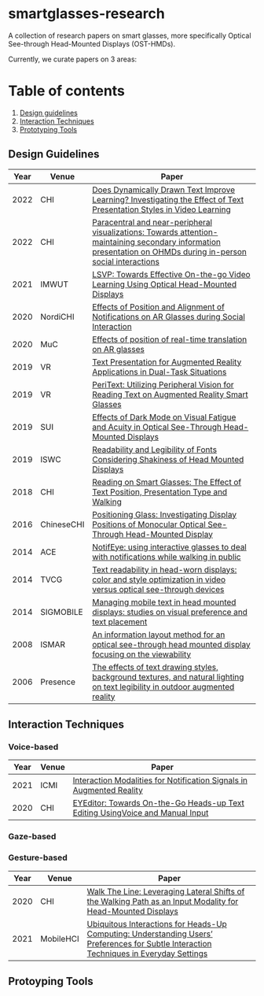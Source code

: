 # smartglasses-research
A collection of research papers on smart glasses, more specifically Optical See-through Head-Mounted Displays (OST-HMDs). 

Currently, we curate papers on 3 areas:

# Table of contents
1. [Design guidelines](#design)
2. [Interaction Techniques](#interaction)
3. [Prototyping Tools](#prototype)

## Design Guidelines <a name="design"></a>

| Year | Venue | Paper                                                                                                                                                            |
|------|-------|------------------------------------------------------------------------------------------------------------------------------------------------------------------|
| 2022 | CHI   | [Does Dynamically Drawn Text Improve Learning? Investigating the Effect of Text Presentation Styles in Video Learning](https://doi.org/10.1145/3491102.3517499)  |
| 2022 | CHI   | [Paracentral and near-peripheral visualizations: Towards attention-maintaining secondary information presentation on OHMDs during in-person social interactions](https://doi.org/10.1145/3491102.3502127)  |
| 2021 | IMWUT | [LSVP: Towards Effective On-the-go Video Learning Using Optical Head-Mounted Displays](https://doi.org/10.1145/3448118)                                          |
| 2020 | NordiCHI   | [Effects of Position and Alignment of Notifications on AR Glasses during Social Interaction](https://doi.org/10.1145/3419249.3420095)                       |
| 2020 | MuC   		| [Effects of position of real-time translation on AR glasses](https://doi.org/10.1145/3404983.3405523)                       |
| 2019 | VR   		| [Text Presentation for Augmented Reality Applications in Dual-Task Situations](https://doi.org/10.1109/VR.2019.8797992)                             |
| 2019 | VR   		| [PeriText: Utilizing Peripheral Vision for Reading Text on Augmented Reality Smart Glasses](https://doi.org/10.1109/VR.2019.8798065)                             |
| 2019 | SUI   		| [Effects of Dark Mode on Visual Fatigue and Acuity in Optical See-Through Head-Mounted Displays](https://doi.org/10.1145/3357251.3357584)                             |
| 2019 | ISWC   	| [Readability and Legibility of Fonts Considering Shakiness of Head Mounted Displays](https://doi.org/10.1145/3341163.3347748)                             |
| 2018 | CHI   		| [Reading on Smart Glasses: The Effect of Text Position, Presentation Type and Walking](https://doi.org/10.1145/3173574.3173619)                             |
| 2016 | ChineseCHI | [Positioning Glass: Investigating Display Positions of Monocular Optical See-Through Head-Mounted Display](https://doi.org/10.1145/2948708.2948713)          |
| 2014 | ACE 		| [NotifEye: using interactive glasses to deal with notifications while walking in public](https://doi.org/10.1145/2663806.2663824)    |
| 2014 | TVCG 		| [Text readability in head-worn displays: color and style optimization in video versus optical see-through devices](https://doi.org/10.1109/TVCG.2013.86)    |
| 2014 | SIGMOBILE 	| [Managing mobile text in head mounted displays: studies on visual preference and text placement](https://doi.org/10.1145/2636242.2636246)    |
| 2008 | ISMAR 		| [An information layout method for an optical see-through head mounted display focusing on the viewability](https://doi.org/10.1109/ISMAR.2008.4637340)    |
| 2006 | Presence   | [The effects of text drawing styles, background textures, and natural lighting on text legibility in outdoor augmented reality](https://doi.org/10.1162/pres.2006.15.1.16)          |

## Interaction Techniques <a name="interaction"></a>

### Voice-based 

| Year | Venue | Paper                                                                                                                                                            |
|------|-------|------------------------------------------------------------------------------------------------------------------------------------------------------------------|
| 2021 | ICMI  | [Interaction Modalities for Notification Signals in Augmented Reality](https://doi.org/10.1145/3462244.3479898)                                              	  |
| 2020 | CHI   | [EYEditor: Towards On-the-Go Heads-up Text Editing UsingVoice and Manual Input](https://doi.org/10.1145/3313831.3376173)                                              	  |

### Gaze-based

### Gesture-based
| Year | Venue | Paper                                                                                                                                                            |
|------|-------|------------------------------------------------------------------------------------------------------------------------------------------------------------------|
| 2020 | CHI   | [Walk The Line: Leveraging Lateral Shifts of the Walking Path as an Input Modality for Head-Mounted Displays](https://doi.org/10.1145/3313831.3376852)  		  |
| 2021 | MobileHCI  | [Ubiquitous Interactions for Heads-Up Computing: Understanding Users’ Preferences for Subtle Interaction Techniques in Everyday Settings](https://doi.org/10.1145/3447526.3472035)                                          																																	      |
## Protoyping Tools <a name="prototype"></a>
